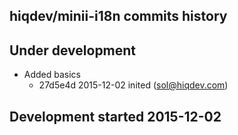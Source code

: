 hiqdev/minii-i18n commits history
---------------------------------

## Under development

- Added basics
    - 27d5e4d 2015-12-02 inited (sol@hiqdev.com)

## Development started 2015-12-02

